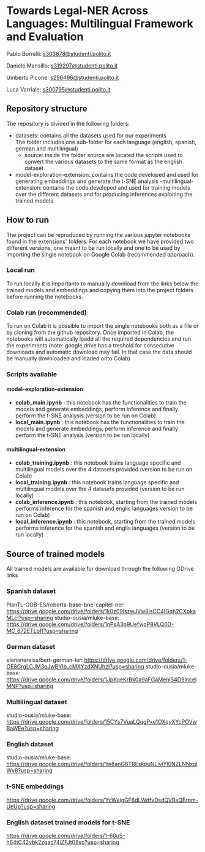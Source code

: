 # Towards Legal-NER Across Languages: Multilingual Framework and Evaluation
Pablo Borrelli: <s303878@studenti.polito.it>

Daniele Mansillo: <s319297@studenti.polito.it>

Umberto Picone: <s296496@studenti.polito.it>

Luca Varriale: <s300795@studenti.polito.it>

## Repository structure
The repository is divided in the following folders:
- datasets: contains all the datasets used for our experiments<br>
The folder includes one sub-folder for each language (english, spanish, german and multilingual)
    - source: inside the folder source are located the scripts used to convert the various datasets to the same format as the english dataset
- model-exploration-extension: contains the code developed and used for generating embeddings and generate the t-SNE analysis
-multilingual-extension: contains the code developed and used for training models over the different datasets and for producing inferences exploiting the trained models

## How to run
The project can be reproduced by running the various jupyter notebooks found in the extensions' folders.
For each notebook we have provided two different versions, one meant to be run locally and one to be used by importing the single notebook on Google Colab (recommended approach).

### Local run
To run locally it is importanto to manually download from the links below the trained models and embeddings and copying them into the project folders before running the notebooks.

### Colab run (recommended)
To run on Colab it is possible to import the single notebooks both as a file or by cloning from the github repository.
Once imported in Colab, the notebooks will automatically loadd all the required dependencies and run the experiments (note: google drive has a treshold for consecutive downloads and automatic download may fail. In that case the data should be manually downloaded and loaded onto Colab)

### Scripts available
#### model-exploration-extension
- **colab_main.ipynb** : this notebook has the functionalities to train the models and generate embeddings, perform inference and finally perform the t-SNE analysis (version to be run on Colab)
- **local_main.ipynb** : this notebook has the functionalities to train the models and generate embeddings, perform inference and finally perform the t-SNE analysis (version to be run locally)

#### multilingual-extension
- **colab_training.ipynb** : this notebook trains language specific and multilingual models over the 4 datasets provided (version to be run on Colab)
- **local_training.ipynb** : this notebook trains language specific and multilingual models over the 4 datasets provided (version to be run locally)
- **colab_inference.ipynb** : this notebook, starting from the trained models performs inference for the spanish and englis languages version to be run on Colab)
- **local_inference.ipynb** : this notebook, starting from the trained models performs inference for the spanish and englis languages (version to be run locally)

## Source of trained models
All trained models are available for download through the following GDrive links
### Spanish dataset
PlanTL-GOB-ES/roberta-base-bne-capitel-ner: https://drive.google.com/drive/folders/1k0z09lszwJVw8isCC4IGqh2CXpkaMLcl?usp=sharing
studio-ousia/mluke-base: https://drive.google.com/drive/folders/1nPsA3b9UefwqP8VLQ0D-MC_872ETLbff?usp=sharing

### German dataset
elenanereiss/bert-german-ler: https://drive.google.com/drive/folders/1-OE8CrgLCJM3oJwBYIb_cMXYzdXNUhzI?usp=sharing
studio-ousia/mluke-base: https://drive.google.com/drive/folders/1JpXqeKrBk0a9aFGaMenlS4D9lncelMNP?usp=sharing

### Multilingual dataset
studio-ousia/mluke-base: https://drive.google.com/drive/folders/15CYs7VuaLQqgPxe1OXqyXYcPOVwBaWEe?usp=sharing

### English dataset
studio-ousia/mluke-base: https://drive.google.com/drive/folders/1w8anG8TREskpuNLiviYl0NZLNNxqlWv8?usp=sharing

### t-SNE embeddings
https://drive.google.com/drive/folders/1fcWeigGF6dLWdfyDsdQVBsQErpm-UeUp?usp=sharing

### English dataset trained models for t-SNE
https://drive.google.com/drive/folders/1-60uS-h64tC42ybk2zqac74iZFJt08so?usp=sharing
